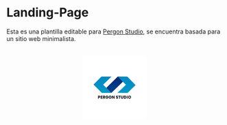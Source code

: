 # Landing-Page
Esta es una plantilla editable para [Pergon Studio](https://github.com/Pergon-Studio), se encuentra basada para un sitio web minimalista.


<p align="center"> <br>
    <a href="https://github.com/Pergon-Studio"/a>
     <img width="150" heigth="150" src="https://github.com/Pergon-Studio/Pergon-Studio/blob/main/Logo%20README.png">
  </a>
</p>
